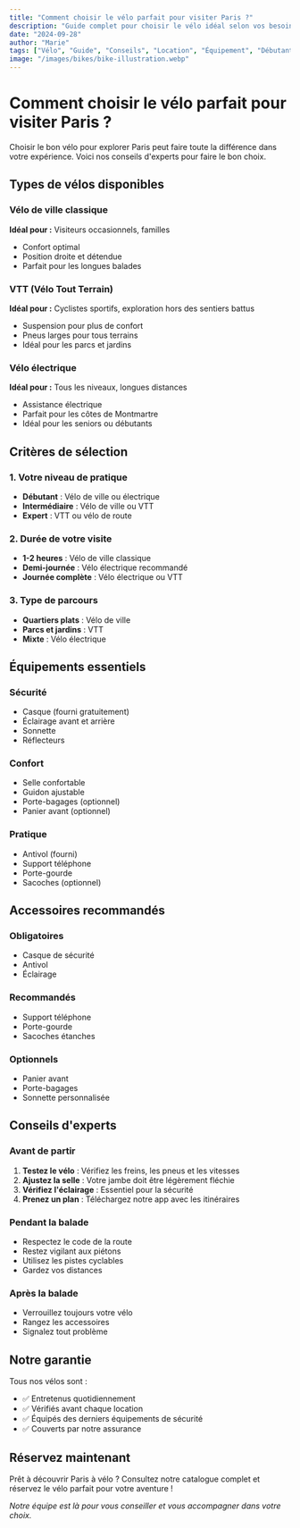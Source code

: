 ```yaml
---
title: "Comment choisir le vélo parfait pour visiter Paris ?"
description: "Guide complet pour choisir le vélo idéal selon vos besoins et votre style de visite de Paris."
date: "2024-09-28"
author: "Marie"
tags: ["Vélo", "Guide", "Conseils", "Location", "Équipement", "Débutant"]
image: "/images/bikes/bike-illustration.webp"
---
```


# Comment choisir le vélo parfait pour visiter Paris ?

Choisir le bon vélo pour explorer Paris peut faire toute la différence dans votre expérience. Voici nos conseils d'experts pour faire le bon choix.

## Types de vélos disponibles

### Vélo de ville classique

**Idéal pour :** Visiteurs occasionnels, familles

- Confort optimal
- Position droite et détendue
- Parfait pour les longues balades

### VTT (Vélo Tout Terrain)

**Idéal pour :** Cyclistes sportifs, exploration hors des sentiers battus

- Suspension pour plus de confort
- Pneus larges pour tous terrains
- Idéal pour les parcs et jardins

### Vélo électrique

**Idéal pour :** Tous les niveaux, longues distances

- Assistance électrique
- Parfait pour les côtes de Montmartre
- Idéal pour les seniors ou débutants

## Critères de sélection

### 1. Votre niveau de pratique

- **Débutant** : Vélo de ville ou électrique
- **Intermédiaire** : Vélo de ville ou VTT
- **Expert** : VTT ou vélo de route

### 2. Durée de votre visite

- **1-2 heures** : Vélo de ville classique
- **Demi-journée** : Vélo électrique recommandé
- **Journée complète** : Vélo électrique ou VTT

### 3. Type de parcours

- **Quartiers plats** : Vélo de ville
- **Parcs et jardins** : VTT
- **Mixte** : Vélo électrique

## Équipements essentiels

### Sécurité

- Casque (fourni gratuitement)
- Éclairage avant et arrière
- Sonnette
- Réflecteurs

### Confort

- Selle confortable
- Guidon ajustable
- Porte-bagages (optionnel)
- Panier avant (optionnel)

### Pratique

- Antivol (fourni)
- Support téléphone
- Porte-gourde
- Sacoches (optionnel)

## Accessoires recommandés

### Obligatoires

- Casque de sécurité
- Antivol
- Éclairage

### Recommandés

- Support téléphone
- Porte-gourde
- Sacoches étanches

### Optionnels

- Panier avant
- Porte-bagages
- Sonnette personnalisée

## Conseils d'experts

### Avant de partir

1. **Testez le vélo** : Vérifiez les freins, les pneus et les vitesses
2. **Ajustez la selle** : Votre jambe doit être légèrement fléchie
3. **Vérifiez l'éclairage** : Essentiel pour la sécurité
4. **Prenez un plan** : Téléchargez notre app avec les itinéraires

### Pendant la balade

- Respectez le code de la route
- Restez vigilant aux piétons
- Utilisez les pistes cyclables
- Gardez vos distances

### Après la balade

- Verrouillez toujours votre vélo
- Rangez les accessoires
- Signalez tout problème

## Notre garantie

Tous nos vélos sont :

- ✅ Entretenus quotidiennement
- ✅ Vérifiés avant chaque location
- ✅ Équipés des derniers équipements de sécurité
- ✅ Couverts par notre assurance

## Réservez maintenant

Prêt à découvrir Paris à vélo ? Consultez notre catalogue complet et réservez le vélo parfait pour votre aventure !

_Notre équipe est là pour vous conseiller et vous accompagner dans votre choix._
